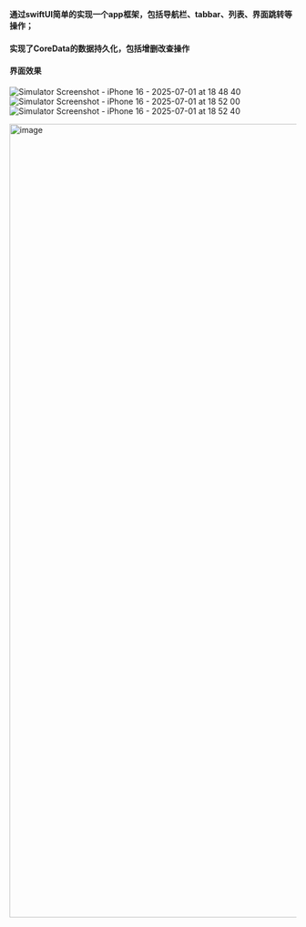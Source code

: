 **通过swiftUI简单的实现一个app框架，包括导航栏、tabbar、列表、界面跳转等操作；**
#### 实现了CoreData的数据持久化，包括增删改查操作
#### 界面效果
![Simulator Screenshot - iPhone 16 - 2025-07-01 at 18 48 40](https://github.com/user-attachments/assets/378ba30a-279f-40ea-9279-8bf2fb08167e)
![Simulator Screenshot - iPhone 16 - 2025-07-01 at 18 52 00](https://github.com/user-attachments/assets/366d746d-bd0e-4d62-b503-4f0f65e69781)
![Simulator Screenshot - iPhone 16 - 2025-07-01 at 18 52 40](https://github.com/user-attachments/assets/6db93830-609b-4963-ae5e-ed065cc1a3eb)

<img width="1393" alt="image" src="https://github.com/user-attachments/assets/7846b3e2-dbb7-4358-87bc-edebc0e84145" />
